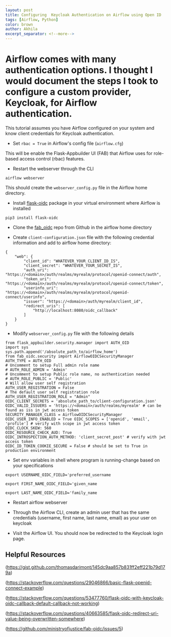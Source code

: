 ```yaml
---
layout: post
title: Configuring  Keycloak Authentication on Airflow using Open ID
tags: [Airflow, Python]
color: brown
author: Akhila
excerpt_separator: <!--more-->
---
```


# Airflow comes with many authentication options. I thought I would document the steps I took to configure a custom provider, Keycloak, for Airflow authentication. 
This tutorial assumes you have Airflow configured on your system and know client credentials for Keycloak authentication. 

<!--more-->

* Set `rbac = True` in Airflow's config file (`airflow.cfg`)

This will be enable the Flask-Appbuilder UI (FAB) that Airflow uses for role-based access control (rbac) features. 

<!--more-->

* Restart the webserver through the CLI

`airflow webserver`

This should create the `webserver_config.py` file in the Airflow home directory.

<!--more-->

* Install [flask-oidc](https://flask-oidc.readthedocs.io/en/latest/) package in your virtual environment where Airflow is installed

`pip3 install flask-oidc`

<!--more-->

* Clone the [fab_oidc](https://github.com/ministryofjustice/fab-oidc) repo from Github in  the airflow home directory

<!--more-->

* Create `client-configuration.json` file with the following credential information and add to airflow home directory:

```
{
    "web": {
        "client_id": "WHATEVER_YOUR_CLIENT_ID_IS",
        "client_secret": "WHATEVER_YOUR_SECRET_IS",
        "auth_uri": "https://<domain>/auth/realms/myrealm/protocol/openid-connect/auth",
        "token_uri": "https://<domain>/auth/realms/myrealm/protocol/openid-connect/token",
        "userinfo_uri": "https://<domain>/auth/realms/myrealm/protocol/openid-connect/userinfo",
        "issuer": "https://<domain>/auth/myrealm/client_id",
        "redirect_uris": [
            "http://localhost:8080/oidc_callback"
        ]
    }
}
```

<!--more-->

* Modify `webserver_config.py` file with the following details

```
from flask_appbuilder.security.manager import AUTH_OID
import sys
sys.path.append('/absolute_path_to/airflow_home')
from fab_oidc.security import AirflowOIDCSecurityManager
AUTH_TYPE = AUTH_OID 
# Uncomment to setup Full admin role name 
# AUTH_ROLE_ADMIN = 'Admin'  
# Uncomment to setup Public role name, no authentication needed 
# AUTH_ROLE_PUBLIC = 'Public'  
# Will allow user self registration 
AUTH_USER_REGISTRATION = False  
# The default user self registration role 
AUTH_USER_REGISTRATION_ROLE = "Admin"  
OIDC_CLIENT_SECRETS = 'absolute_path_to/client-configuration.json' 
OIDC_VALID_ISSUERS = 'https://<domain>/auth/realms/myrealm' # can be found as iss in jwt access token
SECURITY_MANAGER_CLASS = AirflowOIDCSecurityManager 
OIDC_USER_INFO_ENABLED = True OIDC_SCOPES = ['openid', 'email', 'profile'] # verify with scope in jwt access token
OIDC_CLOCK_SKEW: 560 
OIDC_RESOURCE_CHECK_AUD: True 
OIDC_INTROSPECTION_AUTH_METHOD: 'client_secret_post' # verify with jwt access token 
OIDC_ID_TOKEN_COOKIE_SECURE = False # should be set to True in production environment
```

<!--more-->


* Set env variables in shell where program is running-change based on your specifications 

`export USERNAME_OIDC_FIELD='preferred_username`
<!--more-->
`export FIRST_NAME_OIDC_FIELD='given_name`
<!--more-->
`export LAST_NAME_OIDC_FIELD='family_name`

<!--more-->

* Restart airflow webserver

<!--more-->

* Through the Airflow CLI, create an admin user that has the same credentials (username, first name, last name, email) as your user on keycloak 

<!--more-->

* Visit the Airflow UI. You should now be redirected to the Keycloak login page. 


<!--more-->


## Helpful Resources 
(https://gist.github.com/thomasdarimont/145dc9aa857b831ff2eff221b79d179a)
<!--more-->
(https://stackoverflow.com/questions/29046866/basic-flask-openid-connect-example)
<!--more-->
(https://stackoverflow.com/questions/53477760/flask-oidc-with-keycloak-oidc-callback-default-callback-not-working)
<!--more-->
(https://stackoverflow.com/questions/40663585/flask-oidc-redirect-uri-value-being-overwritten-somewhere)
<!--more-->
(https://github.com/ministryofjustice/fab-oidc/issues/5)


